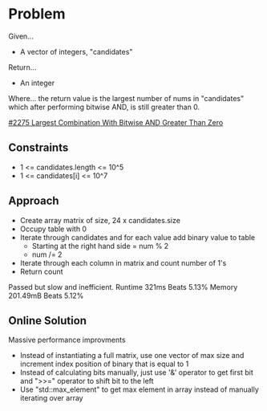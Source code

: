 
# Problem
Given...
- A vector of integers, "candidates"

Return...
- An integer

Where...
the return value is the largest number of nums in "candidates" which after 
performing bitwise AND, is still greater than 0.

[#2275 Largest Combination With Bitwise AND Greater Than Zero](https://leetcode.com/problems/largest-combination-with-bitwise-and-greater-than-zero/description/?envType=daily-question&envId=2024-11-07)

## Constraints
- 1 <= candidates.length <= 10^5
- 1 <= candidates\[i] <= 10^7

## Approach
- Create array matrix of size, 24 x  candidates.size
- Occupy table with 0
- Iterate through candidates and for each value add binary value to table
    - Starting at the right hand side = num % 2
    - num /= 2
- Iterate through each column in matrix and count number of 1's
- Return count

Passed but slow and inefficient.
Runtime 321ms Beats 5.13%
Memory 201.49mB Beats 5.12%

## Online Solution
Massive performance improvments
- Instead of instantiating a full matrix, use one vector of max size and 
increment index position of binary that is equal to 1
- Instead of calculating bits manually, just use '&' operator to get first 
bit and ">>=" operator to shift bit to the left
- Use "std::max_element" to get max element in array instead of manually 
iterating over array

